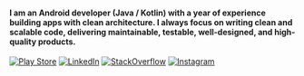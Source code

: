 <h4>I am an Android developer (Java / Kotlin) with a year of experience building apps with clean architecture. I always focus on writing clean and scalable code, delivering maintainable, testable, well-designed, and high-quality products.</h4>

[![Play Store](https://img.shields.io/badge/-PlayStore-ffffff?style=flat&logo=googleplay&logoColor=27ae60)](https://play.google.com/store/apps/details?id=com.moataz.afternoonhadeeth&hl=en&gl=US) [![LinkedIn](https://img.shields.io/badge/-LinkedIn-ffffff?style=flat&logo=linkedin&logoColor=0984e3)](https://www.linkedin.com/in/moataz-badawy) [![StackOverflow](https://img.shields.io/badge/-StackOverflow-ffffff?style=flat&logo=StackOverflow)](https://stackoverflow.com/users/13440404/moataz) [![Instagram](https://img.shields.io/badge/-Instagram-ffffff?style=flat&logo=Instagram)](https://www.instagram.com/thecoderui/?hl=en)
